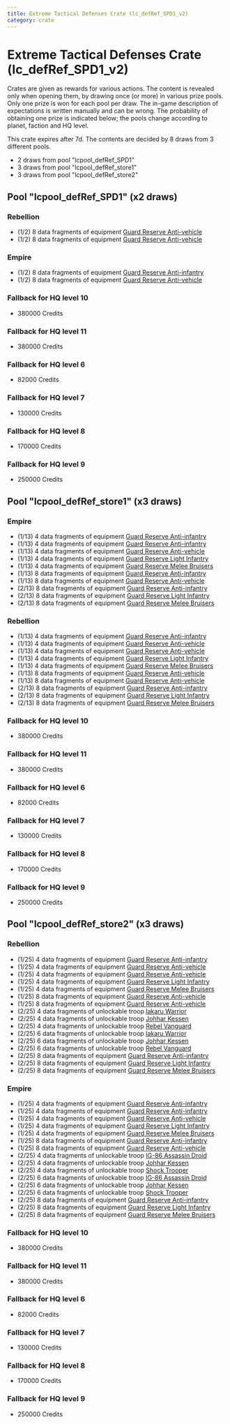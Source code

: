 ```yaml
---
title: Extreme Tactical Defenses Crate (lc_defRef_SPD1_v2)
category: crate
---
```


# Extreme Tactical Defenses Crate (lc_defRef_SPD1_v2)

Crates are given as rewards for various actions. The content is revealed only when opening them, by drawing once (or more) in various prize pools. Only one prize is won for each pool per draw. The in-game description of expectations is written manually and can be wrong. The probability of obtaining one prize is indicated below; the pools change according to planet, faction and HQ level.

This crate expires after 7d. The contents are decided by 8 draws from 3 different pools.
  * 2 draws from pool "lcpool_defRef_SPD1"
  * 3 draws from pool "lcpool_defRef_store1"
  * 3 draws from pool "lcpool_defRef_store2"

## Pool "lcpool_defRef_SPD1" (x2 draws)

### Rebellion

  * (1/2) 8 data fragments of equipment [Guard Reserve Anti-vehicle](eqpRebelBarracksSummonHeavy)
  * (1/2) 8 data fragments of equipment [Guard Reserve Anti-vehicle](eqpRebelFactorySummonHeavy)

### Empire

  * (1/2) 8 data fragments of equipment [Guard Reserve Anti-infantry](eqpEmpireBarracksSummonHeavy)
  * (1/2) 8 data fragments of equipment [Guard Reserve Anti-vehicle](eqpEmpireFactorySummonHeavy)

### Fallback for HQ level 10

  * 380000 Credits

### Fallback for HQ level 11

  * 380000 Credits

### Fallback for HQ level 6

  * 82000 Credits

### Fallback for HQ level 7

  * 130000 Credits

### Fallback for HQ level 8

  * 170000 Credits

### Fallback for HQ level 9

  * 250000 Credits

## Pool "lcpool_defRef_store1" (x3 draws)

### Empire

  * (1/13) 4 data fragments of equipment [Guard Reserve Anti-infantry](eqpEmpireBarracksSummonHeavy)
  * (1/13) 4 data fragments of equipment [Guard Reserve Anti-infantry](eqpEmpireFactorySummonLight)
  * (1/13) 4 data fragments of equipment [Guard Reserve Anti-vehicle](eqpEmpireFactorySummonHeavy)
  * (1/13) 4 data fragments of equipment [Guard Reserve Light Infantry](eqpEmpireBarracksSummonLight)
  * (1/13) 4 data fragments of equipment [Guard Reserve Melee Bruisers](eqpEmpireBarracksSummonMedium)
  * (1/13) 8 data fragments of equipment [Guard Reserve Anti-infantry](eqpEmpireBarracksSummonHeavy)
  * (1/13) 8 data fragments of equipment [Guard Reserve Anti-vehicle](eqpEmpireFactorySummonHeavy)
  * (2/13) 8 data fragments of equipment [Guard Reserve Anti-infantry](eqpEmpireFactorySummonLight)
  * (2/13) 8 data fragments of equipment [Guard Reserve Light Infantry](eqpEmpireBarracksSummonLight)
  * (2/13) 8 data fragments of equipment [Guard Reserve Melee Bruisers](eqpEmpireBarracksSummonMedium)

### Rebellion

  * (1/13) 4 data fragments of equipment [Guard Reserve Anti-infantry](eqpRebelFactorySummonLight)
  * (1/13) 4 data fragments of equipment [Guard Reserve Anti-vehicle](eqpRebelBarracksSummonHeavy)
  * (1/13) 4 data fragments of equipment [Guard Reserve Anti-vehicle](eqpRebelFactorySummonHeavy)
  * (1/13) 4 data fragments of equipment [Guard Reserve Light Infantry](eqpRebelBarracksSummonLight)
  * (1/13) 4 data fragments of equipment [Guard Reserve Melee Bruisers](eqpRebelBarracksSummonMedium)
  * (1/13) 8 data fragments of equipment [Guard Reserve Anti-vehicle](eqpRebelBarracksSummonHeavy)
  * (1/13) 8 data fragments of equipment [Guard Reserve Anti-vehicle](eqpRebelFactorySummonHeavy)
  * (2/13) 8 data fragments of equipment [Guard Reserve Anti-infantry](eqpRebelFactorySummonLight)
  * (2/13) 8 data fragments of equipment [Guard Reserve Light Infantry](eqpRebelBarracksSummonLight)
  * (2/13) 8 data fragments of equipment [Guard Reserve Melee Bruisers](eqpRebelBarracksSummonMedium)

### Fallback for HQ level 10

  * 380000 Credits

### Fallback for HQ level 11

  * 380000 Credits

### Fallback for HQ level 6

  * 82000 Credits

### Fallback for HQ level 7

  * 130000 Credits

### Fallback for HQ level 8

  * 170000 Credits

### Fallback for HQ level 9

  * 250000 Credits

## Pool "lcpool_defRef_store2" (x3 draws)

### Rebellion

  * (1/25) 4 data fragments of equipment [Guard Reserve Anti-infantry](eqpRebelFactorySummonLight)
  * (1/25) 4 data fragments of equipment [Guard Reserve Anti-vehicle](eqpRebelBarracksSummonHeavy)
  * (1/25) 4 data fragments of equipment [Guard Reserve Anti-vehicle](eqpRebelFactorySummonHeavy)
  * (1/25) 4 data fragments of equipment [Guard Reserve Light Infantry](eqpRebelBarracksSummonLight)
  * (1/25) 4 data fragments of equipment [Guard Reserve Melee Bruisers](eqpRebelBarracksSummonMedium)
  * (1/25) 8 data fragments of equipment [Guard Reserve Anti-vehicle](eqpRebelBarracksSummonHeavy)
  * (1/25) 8 data fragments of equipment [Guard Reserve Anti-vehicle](eqpRebelFactorySummonHeavy)
  * (2/25) 4 data fragments of unlockable troop [Iakaru Warrior](IakaruWarrior)
  * (2/25) 4 data fragments of unlockable troop [Johhar Kessen](RebelJohhar)
  * (2/25) 4 data fragments of unlockable troop [Rebel Vanguard](Vanguard)
  * (2/25) 6 data fragments of unlockable troop [Iakaru Warrior](IakaruWarrior)
  * (2/25) 6 data fragments of unlockable troop [Johhar Kessen](RebelJohhar)
  * (2/25) 6 data fragments of unlockable troop [Rebel Vanguard](Vanguard)
  * (2/25) 8 data fragments of equipment [Guard Reserve Anti-infantry](eqpRebelFactorySummonLight)
  * (2/25) 8 data fragments of equipment [Guard Reserve Light Infantry](eqpRebelBarracksSummonLight)
  * (2/25) 8 data fragments of equipment [Guard Reserve Melee Bruisers](eqpRebelBarracksSummonMedium)

### Empire

  * (1/25) 4 data fragments of equipment [Guard Reserve Anti-infantry](eqpEmpireBarracksSummonHeavy)
  * (1/25) 4 data fragments of equipment [Guard Reserve Anti-infantry](eqpEmpireFactorySummonLight)
  * (1/25) 4 data fragments of equipment [Guard Reserve Anti-vehicle](eqpEmpireFactorySummonHeavy)
  * (1/25) 4 data fragments of equipment [Guard Reserve Light Infantry](eqpEmpireBarracksSummonLight)
  * (1/25) 4 data fragments of equipment [Guard Reserve Melee Bruisers](eqpEmpireBarracksSummonMedium)
  * (1/25) 8 data fragments of equipment [Guard Reserve Anti-infantry](eqpEmpireBarracksSummonHeavy)
  * (1/25) 8 data fragments of equipment [Guard Reserve Anti-vehicle](eqpEmpireFactorySummonHeavy)
  * (2/25) 4 data fragments of unlockable troop [IG-86 Assassin Droid](IG86Droid)
  * (2/25) 4 data fragments of unlockable troop [Johhar Kessen](EmpireJohhar)
  * (2/25) 4 data fragments of unlockable troop [Shock Trooper](Shock)
  * (2/25) 6 data fragments of unlockable troop [IG-86 Assassin Droid](IG86Droid)
  * (2/25) 6 data fragments of unlockable troop [Johhar Kessen](EmpireJohhar)
  * (2/25) 6 data fragments of unlockable troop [Shock Trooper](Shock)
  * (2/25) 8 data fragments of equipment [Guard Reserve Anti-infantry](eqpEmpireFactorySummonLight)
  * (2/25) 8 data fragments of equipment [Guard Reserve Light Infantry](eqpEmpireBarracksSummonLight)
  * (2/25) 8 data fragments of equipment [Guard Reserve Melee Bruisers](eqpEmpireBarracksSummonMedium)

### Fallback for HQ level 10

  * 380000 Credits

### Fallback for HQ level 11

  * 380000 Credits

### Fallback for HQ level 6

  * 82000 Credits

### Fallback for HQ level 7

  * 130000 Credits

### Fallback for HQ level 8

  * 170000 Credits

### Fallback for HQ level 9

  * 250000 Credits